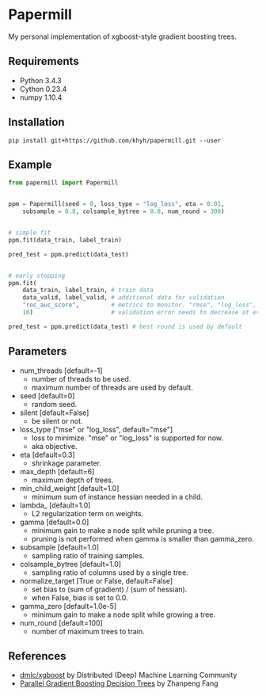 Papermill
=====

My personal implementation of xgboost-style gradient boosting trees.


Requirements
-----

* Python 3.4.3
* Cython 0.23.4
* numpy 1.10.4


Installation
-----

```
pip install git+https://github.com/khyh/papermill.git --user
```


Example
-----

```py
from papermill import Papermill


ppm = Papermill(seed = 0, loss_type = "log_loss", eta = 0.01,
    subsample = 0.8, colsample_bytree = 0.8, num_round = 300)


# simple fit
ppm.fit(data_train, label_train)

pred_test = ppm.predict(data_test)


# early stopping
ppm.fit(
    data_train, label_train, # train data
    data_valid, label_valid, # additional data for validation
    "roc_auc_score",         # metrics to monitor. "rmse", "log_loss", "roc_auc_score" is supported
    10)                      # validation error needs to decrease at every 10 rounds

pred_test = ppm.predict(data_test) # best round is used by default
```


Parameters
-----

* num_threads [default=-1]
  - number of threads to be used.
  - maximum number of threads are used by default.
* seed [default=0]
  - random seed.
* silent [default=False]
  - be silent or not.
* loss_type ["mse" or "log_loss", default="mse"]
  - loss to minimize. "mse" or "log_loss" is supported for now.
  - aka objective.
* eta [default=0.3]
  - shrinkage parameter.
* max_depth [default=6]
  - maximum depth of trees.
* min_child_weight [default=1.0]
  - minimum sum of instance hessian needed in a child. 
* lambda_ [default=1.0]
  - L2 regularization term on weights.
* gamma [default=0.0]
  - minimum gain to make a node split while pruning a tree.
  - pruning is not performed when gamma is smaller than gamma_zero.
* subsample [default=1.0]
  - sampling ratio of training samples.
* colsample_bytree [default=1.0]
  - sampling ratio of columns used by a single tree.
* normalize_target [True or False, default=False]
  - set bias to (sum of gradient) / (sum of hessian).
  - when False, bias is set to 0.0.
* gamma_zero [default=1.0e-5]
  - minimum gain to make a node split while growing a tree.
* num_round [default=100]
  - number of maximum trees to train.


References
-----

* [dmlc/xgboost](https://github.com/dmlc/xgboost) by Distributed (Deep) Machine Learning Community
* [Parallel Gradient Boosting Decision Trees](http://zhanpengfang.github.io/418home.html) by Zhanpeng Fang
